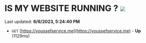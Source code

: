 # IS MY WEBSITE RUNNING ? [![](https://img.shields.io/static/v1?label=Sponsor&message=%E2%9D%A4&logo=GitHub&color=%23fe8e86)](https://github.com/sponsors/<username>)

Last updated: **6/6/2023, 5:24:40 PM**

- `GET` [https://youssefservice.me](https://youssefservice.me) - **Up** (1129ms)
